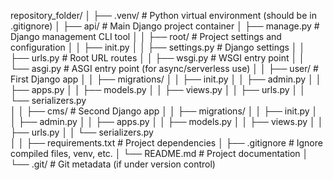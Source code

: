 repository_folder/
│
├── .venv/                  # Python virtual environment (should be in .gitignore)
│
├── api/                    # Main Django project container
│   ├── manage.py           # Django management CLI tool
│
│   ├── root/             # Project settings and configuration
│   │   ├── init.py
│   │   ├── settings.py     # Django settings
│   │   ├── urls.py         # Root URL routes
│   │   ├── wsgi.py         # WSGI entry point
│   │   └── asgi.py         # ASGI entry point (for async/serverless use)
│
│   ├── user/               # First Django app
│   │   ├── migrations/
│   │   ├── init.py
│   │   ├── admin.py
│   │   ├── apps.py
│   │   ├── models.py
│   │   ├── views.py
│   │   ├── urls.py
│   │   └── serializers.py  
│
│   ├── cms/                # Second Django app
│   │   ├── migrations/
│   │   ├── init.py
│   │   ├── admin.py
│   │   ├── apps.py
│   │   ├── models.py
│   │   ├── views.py
│   │   ├── urls.py
│   │   └── serializers.py  
│
│   ├── requirements.txt    # Project dependencies
│   ├── .gitignore          # Ignore compiled files, venv, etc.
│   └── README.md           # Project documentation
│
└── .git/                   # Git metadata (if under version control)